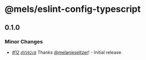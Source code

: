 # @mels/eslint-config-typescript

## 0.1.0
### Minor Changes



- [#12](https://github.com/melanieseltzer/toolkit/pull/12) [`d5592c8`](https://github.com/melanieseltzer/toolkit/commit/d5592c81844e06ed77999653532cc294c57741fe) Thanks [@melanieseltzer](https://github.com/melanieseltzer)! - Initial release
